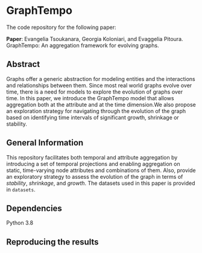 # GraphTempo
The code repository for the following paper:

**Paper**: Evangelia Tsoukanara, Georgia Koloniari, and Evaggelia Pitoura. GraphTempo: An aggregation framework for evolving graphs.

## Abstract
Graphs offer a generic abstraction for modeling entities and the interactions and relationships between them. Since most real world graphs evolve over time, there is a need for models to explore the evolution of graphs over time. In this paper, we introduce the GraphTempo model that allows aggregation both at the attribute and at the time dimension.We also propose an exploration strategy for navigating through the evolution of the graph based on identifying time intervals of significant growth, shrinkage or stability.

## General Information
This repository facilitates both temporal and attribute aggregation by introducing a set of temporal projections and enabling aggregation on static, time-varying node attributes and combinations of them. Also, provide an exploratory strategy to assess the evolution of the graph in terms of _stability_, _shrinkage_, and _growth_. The datasets used in this paper is provided in `datasets`.

## Dependencies
Python 3.8

## Reproducing the results
